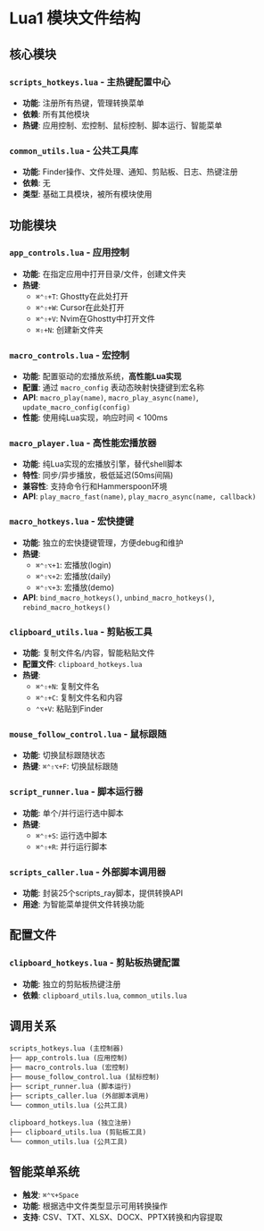 # Lua1 模块文件结构

## 核心模块

### `scripts_hotkeys.lua` - 主热键配置中心
- **功能**: 注册所有热键，管理转换菜单
- **依赖**: 所有其他模块
- **热键**: 应用控制、宏控制、鼠标控制、脚本运行、智能菜单

### `common_utils.lua` - 公共工具库
- **功能**: Finder操作、文件处理、通知、剪贴板、日志、热键注册
- **依赖**: 无
- **类型**: 基础工具模块，被所有模块使用

## 功能模块

### `app_controls.lua` - 应用控制
- **功能**: 在指定应用中打开目录/文件，创建文件夹
- **热键**: 
  - `⌘⌃⇧+T`: Ghostty在此处打开
  - `⌘⌃⇧+W`: Cursor在此处打开  
  - `⌘⌃⇧+V`: Nvim在Ghostty中打开文件
  - `⌘⇧+N`: 创建新文件夹

### `macro_controls.lua` - 宏控制
- **功能**: 配置驱动的宏播放系统，**高性能Lua实现**
- **配置**: 通过 `macro_config` 表动态映射快捷键到宏名称
- **API**: `macro_play(name)`, `macro_play_async(name)`, `update_macro_config(config)`
- **性能**: 使用纯Lua实现，响应时间 < 100ms

### `macro_player.lua` - 高性能宏播放器
- **功能**: 纯Lua实现的宏播放引擎，替代shell脚本
- **特性**: 同步/异步播放，极低延迟(50ms间隔)
- **兼容性**: 支持命令行和Hammerspoon环境
- **API**: `play_macro_fast(name)`, `play_macro_async(name, callback)`

### `macro_hotkeys.lua` - 宏快捷键
- **功能**: 独立的宏快捷键管理，方便debug和维护
- **热键**:
  - `⌘⌃⇧⌥+1`: 宏播放(login)
  - `⌘⌃⇧⌥+2`: 宏播放(daily)
  - `⌘⌃⇧⌥+3`: 宏播放(demo)
- **API**: `bind_macro_hotkeys()`, `unbind_macro_hotkeys()`, `rebind_macro_hotkeys()`

### `clipboard_utils.lua` - 剪贴板工具
- **功能**: 复制文件名/内容，智能粘贴文件
- **配置文件**: `clipboard_hotkeys.lua`
- **热键**:
  - `⌘⌃⇧+N`: 复制文件名
  - `⌘⌃⇧+C`: 复制文件名和内容
  - `⌃⌥+V`: 粘贴到Finder

### `mouse_follow_control.lua` - 鼠标跟随
- **功能**: 切换鼠标跟随状态
- **热键**: `⌘⌃⇧⌥+F`: 切换鼠标跟随

### `script_runner.lua` - 脚本运行器
- **功能**: 单个/并行运行选中脚本
- **热键**:
  - `⌘⌃⇧+S`: 运行选中脚本
  - `⌘⌃⇧+R`: 并行运行脚本

### `scripts_caller.lua` - 外部脚本调用器
- **功能**: 封装25个scripts_ray脚本，提供转换API
- **用途**: 为智能菜单提供文件转换功能

## 配置文件

### `clipboard_hotkeys.lua` - 剪贴板热键配置
- **功能**: 独立的剪贴板热键注册
- **依赖**: `clipboard_utils.lua`, `common_utils.lua`

## 调用关系

```
scripts_hotkeys.lua (主控制器)
├── app_controls.lua (应用控制)
├── macro_controls.lua (宏控制) 
├── mouse_follow_control.lua (鼠标控制)
├── script_runner.lua (脚本运行)
├── scripts_caller.lua (外部脚本调用)
└── common_utils.lua (公共工具)

clipboard_hotkeys.lua (独立注册)
├── clipboard_utils.lua (剪贴板工具)
└── common_utils.lua (公共工具)
```

## 智能菜单系统

- **触发**: `⌘⌃⌥+Space`
- **功能**: 根据选中文件类型显示可用转换操作
- **支持**: CSV、TXT、XLSX、DOCX、PPTX转换和内容提取 